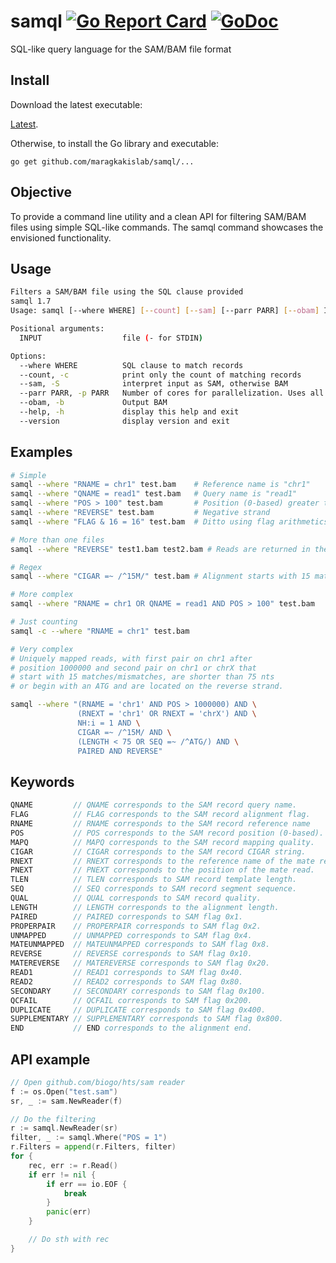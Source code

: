 # samql [![Go Report Card](https://goreportcard.com/badge/github.com/maragkakislab/samql)](https://goreportcard.com/report/github.com/maragkakislab/samql) [![GoDoc](https://godoc.org/github.com/maragkakislab/samql?status.svg)](https://godoc.org/github.com/maragkakislab/samql)
SQL-like query language for the SAM/BAM file format

## Install

Download the latest executable:

[Latest](https://github.com/maragkakislab/samql/releases/latest/).

Otherwise, to install the Go library and executable:

`go get github.com/maragkakislab/samql/...`


## Objective

To provide a command line utility and a clean API for filtering SAM/BAM files
using simple SQL-like commands. The samql command showcases the envisioned
functionality.

## Usage

```bash
Filters a SAM/BAM file using the SQL clause provided
samql 1.7
Usage: samql [--where WHERE] [--count] [--sam] [--parr PARR] [--obam] INPUT [INPUT ...]

Positional arguments:
  INPUT                  file (- for STDIN)

Options:
  --where WHERE          SQL clause to match records
  --count, -c            print only the count of matching records
  --sam, -S              interpret input as SAM, otherwise BAM
  --parr PARR, -p PARR   Number of cores for parallelization. Uses all available, if not provided.
  --obam, -b             Output BAM
  --help, -h             display this help and exit
  --version              display version and exit
```

## Examples

```bash
# Simple
samql --where "RNAME = chr1" test.bam    # Reference name is "chr1"
samql --where "QNAME = read1" test.bam   # Query name is "read1"
samql --where "POS > 100" test.bam       # Position (0-based) greater than 100
samql --where "REVERSE" test.bam         # Negative strand
samql --where "FLAG & 16 = 16" test.bam  # Ditto using flag arithmetics

# More than one files
samql --where "REVERSE" test1.bam test2.bam # Reads are returned in the order of the files

# Regex
samql --where "CIGAR =~ /^15M/" test.bam # Alignment starts with 15 matches

# More complex
samql --where "RNAME = chr1 OR QNAME = read1 AND POS > 100" test.bam

# Just counting
samql -c --where "RNAME = chr1" test.bam

# Very complex
# Uniquely mapped reads, with first pair on chr1 after
# position 1000000 and second pair on chr1 or chrX that
# start with 15 matches/mismatches, are shorter than 75 nts
# or begin with an ATG and are located on the reverse strand.

samql --where "(RNAME = 'chr1' AND POS > 1000000) AND \
               (RNEXT = 'chr1' OR RNEXT = 'chrX') AND \
               NH:i = 1 AND \
               CIGAR =~ /^15M/ AND \
               (LENGTH < 75 OR SEQ =~ /^ATG/) AND \
               PAIRED AND REVERSE"
```

## Keywords

```Go
QNAME         // QNAME corresponds to the SAM record query name.
FLAG          // FLAG corresponds to the SAM record alignment flag.
RNAME         // RNAME corresponds to the SAM record reference name
POS           // POS corresponds to the SAM record position (0-based).
MAPQ          // MAPQ corresponds to the SAM record mapping quality.
CIGAR         // CIGAR corresponds to the SAM record CIGAR string.
RNEXT         // RNEXT corresponds to the reference name of the mate read.
PNEXT         // PNEXT corresponds to the position of the mate read.
TLEN          // TLEN corresponds to SAM record template length.
SEQ           // SEQ corresponds to SAM record segment sequence.
QUAL          // QUAL corresponds to SAM record quality.
LENGTH        // LENGTH corresponds to the alignment length.
PAIRED        // PAIRED corresponds to SAM flag 0x1.
PROPERPAIR    // PROPERPAIR corresponds to SAM flag 0x2.
UNMAPPED      // UNMAPPED corresponds to SAM flag 0x4.
MATEUNMAPPED  // MATEUNMAPPED corresponds to SAM flag 0x8.
REVERSE       // REVERSE corresponds to SAM flag 0x10.
MATEREVERSE   // MATEREVERSE corresponds to SAM flag 0x20.
READ1         // READ1 corresponds to SAM flag 0x40.
READ2         // READ2 corresponds to SAM flag 0x80.
SECONDARY     // SECONDARY corresponds to SAM flag 0x100.
QCFAIL        // QCFAIL corresponds to SAM flag 0x200.
DUPLICATE     // DUPLICATE corresponds to SAM flag 0x400.
SUPPLEMENTARY // SUPPLEMENTARY corresponds to SAM flag 0x800.
END           // END corresponds to the alignment end.
```


## API example

```Go
// Open github.com/biogo/hts/sam reader
f := os.Open("test.sam")
sr, _ := sam.NewReader(f)

// Do the filtering
r := samql.NewReader(sr)
filter, _ := samql.Where("POS = 1")
r.Filters = append(r.Filters, filter)
for {
	rec, err := r.Read()
	if err != nil {
		if err == io.EOF {
			break
		}
		panic(err)
	}

	// Do sth with rec
}
```
